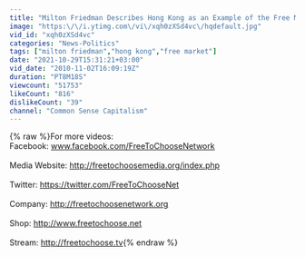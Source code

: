 ```yaml
---
title: "Milton Friedman Describes Hong Kong as an Example of the Free Market System"
image: "https:\/\/i.ytimg.com\/vi\/xqh0zXSd4vc\/hqdefault.jpg"
vid_id: "xqh0zXSd4vc"
categories: "News-Politics"
tags: ["milton friedman","hong kong","free market"]
date: "2021-10-29T15:31:21+03:00"
vid_date: "2010-11-02T16:09:19Z"
duration: "PT8M18S"
viewcount: "51753"
likeCount: "816"
dislikeCount: "39"
channel: "Common Sense Capitalism"
---
```

{% raw %}For more videos:<br />Facebook: www.facebook.com/FreeToChooseNetwork<br /><br />Media Website: <a rel="nofollow" target="blank" href="http://freetochoosemedia.org/index.php">http://freetochoosemedia.org/index.php</a><br /><br />Twitter: <a rel="nofollow" target="blank" href="https://twitter.com/FreeToChooseNet">https://twitter.com/FreeToChooseNet</a><br /><br />Company: <a rel="nofollow" target="blank" href="http://freetochoosenetwork.org">http://freetochoosenetwork.org</a><br /><br />Shop: <a rel="nofollow" target="blank" href="http://www.freetochoose.net">http://www.freetochoose.net</a><br /><br />Stream: <a rel="nofollow" target="blank" href="http://freetochoose.tv">http://freetochoose.tv</a>{% endraw %}
